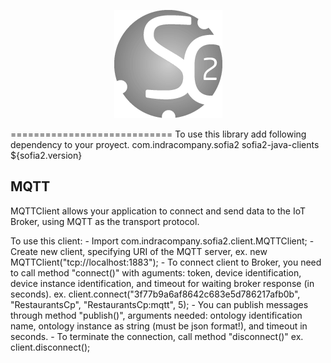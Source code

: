 <p align="center">
  <a src='https://www.sofia4cities.com/'>
    <img src='s4c.png'/>
  </a>
</p>

============================
To use this library add following dependency to your proyect.
<dependency>
	<groupId>com.indracompany.sofia2</groupId>
	<artifactId>sofia2-java-clients</artifactId>
	<version>${sofia2.version}</version>
</dependency>

## MQTT

MQTTClient allows your application to connect and send data to the IoT Broker, using MQTT as the transport protocol.

To use this client:
	- Import com.indracompany.sofia2.client.MQTTClient;
	- Create new client, specifying URI of the MQTT server, ex. new MQTTClient("tcp://localhost:1883");
	- To connect client to Broker, you need to call method "connect()" with aguments: token, device identification, device instance identification, and timeout for waiting broker response (in seconds). ex. client.connect("3f77b9a6af8642c683e5d786217afb0b", "RestaurantsCp", "RestaurantsCp:mqtt", 5); 
	- You can publish messages through method "publish()", arguments needed: ontology identification name, ontology instance as string (must be json format!), and timeout in seconds.
	- To terminate the connection, call method "disconnect()" ex. client.disconnect();